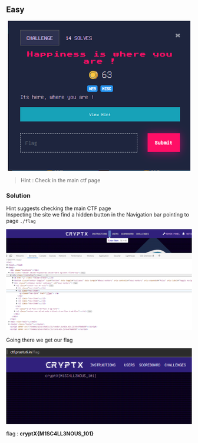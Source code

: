 ## Easy

<p align="center"><img src="header.png" width="" height=""/></p>

>Hint : Check in the main ctf page

### Solution
Hint suggests checking the main CTF page \
Inspecting the site we find a hidden button in the Navigation bar pointing to page `./flag`

<p align="center"><img src="solution.png" width="" height=""/></p>

Going there we get our flag

<p align="center"><img src="solution2.png" width="" height=""/></p>

flag : **cryptX\{M1SC4LL3NOUS_101}**